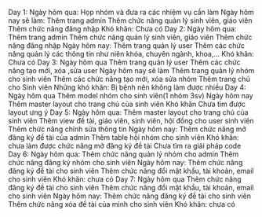 Day 1:
Ngày hôm qua: 
Họp nhóm và đưa ra các nhiệm vụ cần làm
Ngày hôm nay sẽ làm:
Thêm trang admin 
Thêm chức năng quản lý sinh viên, giáo viên
Thêm chức năng đăng nhập
Khó khăn: 
Chưa có
Day 2:
Ngày hôm qua:
Thêm trang admin 
Thêm chức năng quản lý sinh viên, giáo viên
Thêm chức năng đăng nhập
Ngày hôm nay: 
Thêm trang quản lý user
Thêm các chức năng quản lý các thông tin như niên khóa, chuyên ngành, khoa,...
Khó khăn: Chưa có
Day 3:
Ngày hôm qua 
Thêm trang quản lý user
Thêm các chức năng tạo mới, xóa ,sửa user
Ngày hôm nay sẽ làm
Thêm trang quản lý nhóm cho sinh viên
Thêm các chức năng tạo mới, xóa sửa nhóm
Thêm trang chủ cho Sinh viên
Những khó khăn:
Bị bệnh nên không làm được nhiều
Day 4:
Ngày hôm qua
Thêm model nhóm cho sinh viên(1 nhóm 3sv)
Ngày hôm nay
Thêm master layout cho trang chủ của sinh viên
Khó khăn
Chưa tìm được layout ưng ý
Day 5: 
Ngày hôm qua:
Thêm master layout cho trang chủ của sinh viên
Thêm view đề tài, giáo viên, sinh viên, hội đồng cho user sinh viên
Thêm chức năng chỉnh sửa thông tin
Ngày hôm nay: 
Thêm chức năng mở đăng ký đề tài của admin
Thêm table hội nhóm cho sinh viên
Khó khăn: chưa làm được chức năng mở đăng ký đề tài
Chưa tìm ra giải pháp code
Day 6:
Ngày hôm qua:
Thêm chức năng quản lý nhóm cho admin
Thêm chức năng đăng ký nhóm cho sinh viên
Ngày hôm nay:
Thêm chức năng đăng ký đề tài cho sinh viên
Thêm chức năng đổi mật khẩu, tài khoản, email cho sinh viên
Khó khăn: chưa có
Day 7: 
Ngày hôm qua
Thêm chức năng đăng ký đề tài cho sinh viên
Thêm chức năng đổi mật khẩu, tài khoản, email cho sinh viên
Ngày hôm nay:
Thêm chức năng đăng ký đề tài cho sinh viên
Thêm chức năng xóa đề tài của mình cho sinh viên
Khó khăn: chưa có
